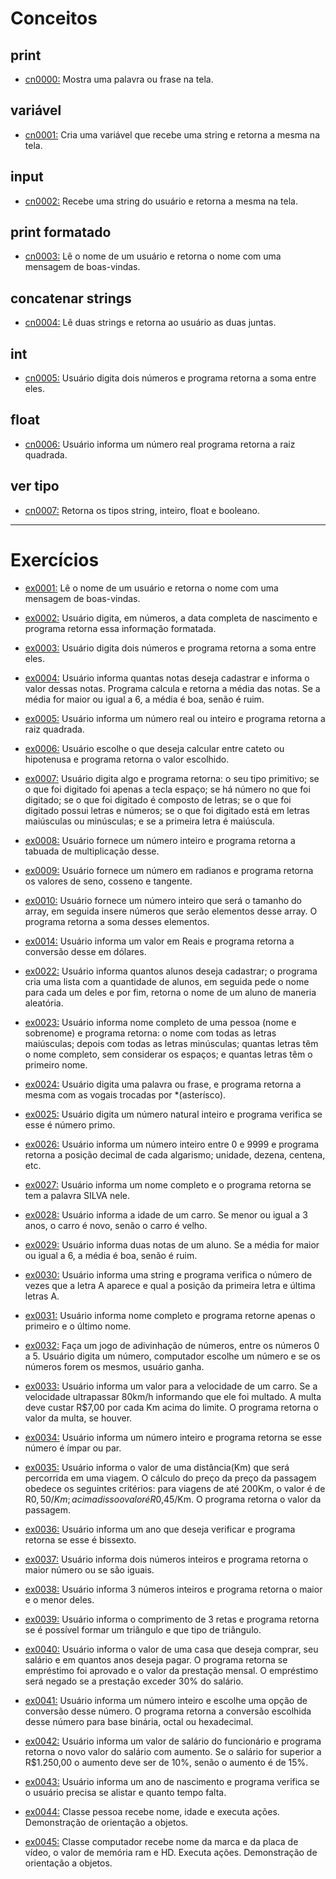 # Conceitos


## print
- [cn0000:](conceitos_py/cn0000_print.py) Mostra uma palavra ou frase na tela.

## variável
- [cn0001:](conceitos_py/cn0001_variavel.py) Cria uma variável que recebe uma string e retorna a mesma na tela.

## input
- [cn0002:](conceitos_py/cn0002_input.py) Recebe uma string do usuário e retorna a mesma na tela.

## print formatado
- [cn0003:](conceitos_py/cn0003_print_formatado.py) Lê o nome de um usuário e retorna o nome com uma mensagem de boas-vindas.

## concatenar strings
- [cn0004:](conceitos_py/cn0004_concat_string.py) Lê duas strings e retorna ao usuário as duas juntas.

## int
- [cn0005:](conceitos_py/cn0005_int.py) Usuário digita dois números e programa retorna a soma entre eles.

## float
- [cn0006:](conceitos_py/cn0006_float.py) Usuário informa um número real programa retorna a raiz quadrada.

## ver tipo
- [cn0007:](conceitos_py/cn0007_tipo.py) Retorna os tipos string, inteiro, float e booleano.

---

# Exercícios

- [ex0001:](exercicio_py/ex0001_bem_vinda.py) Lê o nome de um usuário e retorna o nome com uma mensagem de boas-vindas.

- [ex0002:](exercicio_py/ex0002_nascimento.py) Usuário digita, em números, a data completa de nascimento e programa retorna essa informação formatada.

- [ex0003:](exercicio_py/ex0003_soma_dois.py) Usuário digita dois números e programa retorna a soma entre eles.

- [ex0004:](exercicio_py/ex0004_media_nota.py) Usuário informa quantas notas deseja cadastrar e informa o valor dessas notas. Programa calcula e retorna a média das notas. Se a média for maior ou igual a 6, a média é boa, senão é ruim.

- [ex0005:](exercicio_py/ex0005_raiz_quadrada.py) Usuário informa um número real ou inteiro e programa retorna a raiz quadrada.

- [ex0006:](exercicio_py/ex0006_hipotenusa.py) Usuário escolhe o que deseja calcular entre cateto ou hipotenusa e programa retorna o valor escolhido.

- [ex0007:](exercicio_py/ex0007_mostrando_tipo.py) Usuário digita algo e programa retorna: o seu tipo primitivo; se o que foi digitado foi apenas a tecla espaço; se há número no que foi digitado; se o que foi digitado é composto de letras; se o que foi digitado possui letras e números; se o que foi digitado está em letras maiúsculas ou minúsculas; e se a primeira letra é maiúscula.

- [ex0008:](exercicio_py/ex0008_tabuada_multiplicacao.py) Usuário fornece um número inteiro e programa retorna a tabuada de multiplicação desse.

- [ex0009:](exercicio_py/ex0009_sen_coss_tang.py) Usuário fornece um número em radianos e programa retorna os valores de seno, cosseno e tangente.

- [ex0010:](exercicio_py/ex0010_soma_array.py) Usuário fornece um número inteiro que será o tamanho do array, em seguida insere números que serão elementos desse array. O programa retorna a soma desses elementos.











- [ex0014:](exercicio_py/ex0014_conversorDolar.py) Usuário informa um valor em Reais e programa retorna a conversão desse em dólares.




- [ex0022:](exercicio_py/ex0022_sorteioAluno.py) Usuário informa quantos alunos deseja cadastrar; o programa cria uma lista com a quantidade de alunos, em seguida pede o nome para cada um deles e por fim, retorna o nome de um aluno de maneria aleatória.

- [ex0023:](exercicio_py/ex0023_analisandoNome.py) Usuário informa nome completo de uma pessoa (nome e sobrenome) e programa retorna: o nome com todas as letras maiúsculas; depois com todas as letras minúsculas; quantas letras têm o nome completo, sem considerar os espaços; e quantas letras têm o primeiro nome.

- [ex0024:](exercicio_py/ex0024_trocaVogal.py) Usuário digita uma palavra ou frase, e programa retorna a mesma com as vogais trocadas por *(asterísco).

- [ex0025:](exercicio_py/ex0025_primo.py) Usuário digita um número natural inteiro e programa verifica se esse é número primo.

- [ex0026:](exercicio_py/ex0026_digitoSeparado.py) Usuário informa um número inteiro entre 0 e 9999 e programa retorna a posição decimal de cada algarismo; unidade, dezena, centena, etc.

- [ex0027:](exercicio_py/ex0027_temSilva.py) Usuário informa um nome completo e o programa retorna se tem a palavra SILVA nele.

- [ex0028:](exercicio_py/ex0028_carroNovo.py) Usuário informa a idade de um carro. Se menor ou igual a 3 anos, o carro é novo, senão o carro é velho.

- [ex0029:](exercicio_py/ex0029_mediaBoaRuim.py) Usuário informa duas notas de um aluno. Se a média for maior ou igual a 6, a média é boa, senão é ruim.

- [ex0030:](exercicio_py/ex0030_letraA.py) Usuário informa uma string e programa verifica o número de vezes que a letra A aparece e qual a posição da primeira letra e última letras A.

- [ex0031:](exercicio_py/ex31_primeiroUltimoNome.py) Usuário informa nome completo e programa retorne apenas o primeiro e o último nome.

- [ex0032:](exercicio_py/ex0032_jogoAdivinhacao.py) Faça um jogo de adivinhação de números, entre os números 0 a 5. Usuário digita um número, computador escolhe um número e se os números forem
os mesmos, usuário ganha.

- [ex0033:](exercicio_py/ex0033_velocidadeMultaCarro.py) Usuário informa um valor para a velocidade de um carro. Se a velocidade ultrapassar 80km/h informando que ele foi multado. A multa deve custar R$7,00 por cada Km acima do limite. O programa retorna o valor da multa, se houver.

- [ex0034:](exercicio_py/ex0034_parOuImpar.py) Usuário informa um número inteiro e programa retorna se esse número é ímpar ou par.

- [ex0035:](exercicio_py/ex0035_precoPassagem.py) Usuário informa o valor de uma distância(Km) que será percorrida em uma viagem. O cálculo do preço da preço da passagem obedece os seguintes critérios: para viagens de até 200Km, o valor é de R$0,50/Km; acima disso o valor é R$0,45/Km. O programa retorna o valor da passagem.

- [ex0036:](exercicio_py/ex0036_anoBissexto.py) Usuário informa um ano que deseja verificar e programa retorna se esse é bissexto.

- [ex0037:](exercicio_py/ex0037_maiorDeDois.py) Usuário informa dois números inteiros e programa retorna o maior número ou se são iguais.

- [ex0038:](exercicio_py/ex0038_maiorMenorDeTres.py) Usuário informa 3 números inteiros e programa retorna o maior e o menor deles.

- [ex0039:](exercicio_py/ex0039_verificaSeEhTriangulo.py) Usuário informa o comprimento de 3 retas e programa retorna se é possível formar um triângulo e que tipo de triângulo.

- [ex0040:](exercicio_py/ex0040_emprestimoBancario.py) Usuário informa o valor de uma casa que deseja comprar, seu salário e em quantos anos deseja pagar. O programa retorna se empréstimo foi aprovado e o valor da prestação mensal. O empréstimo será negado se a prestação exceder 30% do salário.

- [ex0041:](exercicio_py/ex0041_conversorBases.py) Usuário informa um número inteiro e escolhe uma opção de conversão desse número. O programa retorna a conversão escolhida desse número para base binária, octal ou hexadecimal.

- [ex0042:](exercicio_py/ex42_aumentoSalarioDezOuQuinze.py) Usuário informa um valor de salário do funcionário e programa retorna o novo valor do salário com aumento. Se o salário for superior a R$1.250,00 o aumento deve ser de 10%, senão o aumento é de 15%.

- [ex0043:](exercicio_py/ex0043_alistamentoMilitar.py) Usuário informa um ano de nascimento e programa verifica se o usuário precisa se alistar e quanto tempo falta.

- [ex0044:](exercicio_py/ex0044_classePessoa.py) Classe pessoa recebe nome, idade e executa ações. Demonstração de orientação a objetos.

- [ex0045:](exercicio_py/ex0045_classeComputador.py) Classe computador recebe nome da marca e da placa de vídeo, o valor de memória ram e HD. Executa ações. Demonstração de orientação a objetos.
